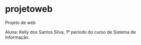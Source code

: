 # projetoweb
Projeto de web

Aluna: Kelly dos Santos Silva, 1º período do curso de Sistema de Informação.
